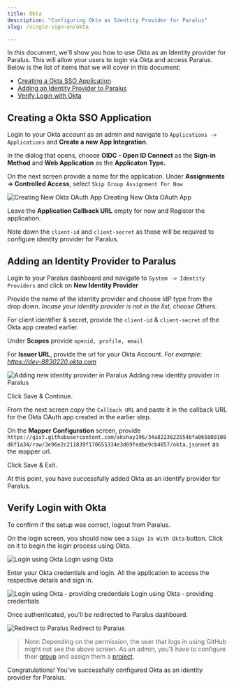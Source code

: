 ```yaml
---
title: Okta
description: "Configuring Okta as Identity Provider for Paralus"
slug: /single-sign-on/okta

---
```


In this document, we'll show you how to use Okta as an Identity provider for Paralus. This will allow your users to login via Okta and access Paralus. Below is the list of items that we will cover in this document:

- [Creating a Okta SSO Application](#creating-a-okta-sso-application)
- [Adding an Identity Provider to Paralus](#adding-an-identity-provider-to-paralus)
- [Verify Login with Okta](#verify-login-with-okta)

## Creating a Okta SSO Application

Login to your Okta account as an admin and navigate to `Applications -> Applications` and **Create a new App Integration**.

In the dialog that opens, choose **OIDC - Open ID Connect** as the **Sign-in Method** and **Web Application** as the **Applicaton Type.**

On the next screen provide a name for the application. Under **Assignments -> Controlled Access**, select `Skip Group Assignment For Now`

<img src="/img/docs/oidc-okta-1.png" alt="Creating New Okta OAuth App" />
Creating New Okta OAuth App

Leave the **Application Callback URL** empty for now and Register the application.

Note down the `client-id` and `client-secret` as those will be required to configure identity provider for Paralus.

## Adding an Identity Provider to Paralus

Login to your Paralus dashboard and navigate to `System -> Identity Providers` and click on **New Identity Provider**

Provide the name of the identity provider and choose IdP type from the drop down. *Incase your identity provider is not in the list, choose Others.*

For client identifier & secret, provide the `client-id` & `client-secret` of the Okta app created earlier.

Under **Scopes** provide `openid, profile, email`

For **Issuer URL**, provide the url for your Okta Account. *For example: https://dev-8830220.okta.com*

<img src="/img/docs/oidc-okta-5.png" alt="Adding new identity provider in Paralus" />
Adding new identity provider in Paralus

Click Save & Continue.

From the next screen copy the `Callback URL` and paste it in the callback URL for the Okta OAuth app created in the earlier step.

On the **Mapper Configuration** screen, provide `https://gist.githubusercontent.com/akshay196/34a8223622554bfa065800108d6f1a34/raw/3e96e2c211839f170655334e3d69fedbe9cb4857/okta.jsonnet` as the mapper url.

Click Save & Exit.

At this point, you have successfully added Okta as an identify provider for Paralus.

## Verify Login with Okta

To confirm if the setup was correct, logout from Paralus.

On the login screen, you should now see a `Sign In With Okta` button. Click on it to begin the login process using Okta.

<img src="/img/docs/oidc-okta-3.png" alt="Login using Okta" />
Login using Okta

Enter your Okta credentials and login. All the application to access the respective details and sign in.

<img src="/img/docs/oidc-okta-4.png" alt="Login using Okta - providing credentials" />
Login using Okta - providing credentials

Once authenticated, you'll be redirected to Paralus dashboard.

<img src="/img/docs/oidc-okta-6.png" alt="Redirect to Paralus" />
Redirect to Paralus

> Note: Depending on the permission, the user that logs in using GitHub might not see the above screen. As an admin, you'll have to configure their [group](../usage/groups) and assign them a [project](../usage/projects).

Congratulations! You've successfully configured Okta as an identity provider for Paralus.
